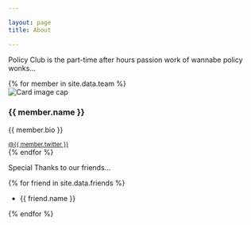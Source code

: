 ```yaml
---

layout: page
title: About

---
```


<p>Policy Club is the part-time after hours passion work of wannabe policy wonks...</p>
<div class="row">
	<div class="card-deck text-center">
		{% for member in site.data.team %}
		<div class="card">
		  <img class="card-img-top" src="/images/{{ member.pic }}" alt="Card image cap">
		  <div class="card-block">
		    <h3 class="card-title">{{ member.name }}</h3>
		    <p class="card-text"> {{ member.bio }}</p>
		  </div>
		  <div class="card-footer">
     		 <small class="text-muted"><a href="https://twitter.com/{{ member.twitter }}">@{{ member.twitter }}</a></small>
    	  </div>
		</div>
		{% endfor %}
	</div>
</div>
<div class="row">
	<div class="col-sm-6">
	<p>Special Thanks to our friends...</p>
	{% for friend in site.data.friends %}
	 <ul>
	 	<li>{{ friend.name }}</li>
	 </ul>
	{% endfor %}
	</div>
</div>